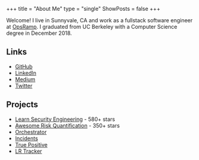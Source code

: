 +++
title = "About Me"
type = "single"
ShowPosts = false
+++

Welcome! I live in Sunnyvale, CA and work as a fullstack software engineer at [OpsRamp](https://opsramp.com). I graduated from UC Berkeley with a Computer Science degree in December 2018.

## Links

- [GitHub](http://github.com/veeral-patel)
- [LinkedIn](https://www.linkedin.com/in/veeral-patel-6b6730132/)
- [Medium](https://medium.com/@veeralpatel)
- [Twitter](https://twitter.com/veeralpatel44)

## Projects

- [Learn Security Engineering](https://github.com/veeral-patel/learn-security-engineering) - 580+ stars
- [Awesome Risk Quantification](https://github.com/veeral-patel/awesome-risk-quantification) - 350+ stars
- [Orchestrator](http://web.archive.org/web/20181211032349/http://getorchestrator.com/)
- [Incidents](https://github.com/veeral-patel/incidents)
- [True Positive](https://github.com/veeral-patel/true-positive)
- [LR Tracker](https://github.com/veeral-patel/lr_tracker)
